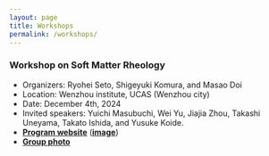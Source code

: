 ```yaml
---
layout: page
title: Workshops
permalink: /workshops/
---
```


### Workshop on Soft Matter Rheology
- Organizers: Ryohei Seto, Shigeyuki Komura, and Masao Doi
- Location: Wenzhou institute, UCAS (Wenzhou city)
- Date: December 4th, 2024
- Invited speakers: Yuichi Masubuchi, Wei Yu, Jiajia Zhou, Takashi Uneyama, Takato Ishida, and Yusuke Koide.
- [**Program website**](https://www.wiucas.ac.cn/lectures/2024/2054.html)
  ([**image**](/assets/img/Workshop_on_Soft_Matter_Rheology.jpg))
- [**Group photo**](/assets/img/photo_WenzhouRheologyWorkshop.jpg)
